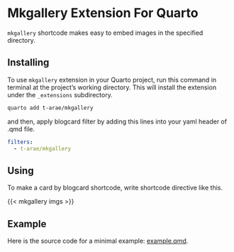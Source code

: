 

# Mkgallery Extension For Quarto

`mkgallery` shortcode makes easy to embed images in the specified
directory.

## Installing

To use `mkgallery` extension in your Quarto project, run this command in
terminal at the project’s working directory. This will install the
extension under the `_extensions` subdirectory.

``` bash
quarto add t-arae/mkgallery
```

and then, apply blogcard filter by adding this lines into your yaml
header of .qmd file.

``` yaml
filters:
  - t-arae/mkgallery
```

## Using

To make a card by blogcard shortcode, write shortcode directive like
this.

{{< mkgallery imgs >}}

## Example

Here is the source code for a minimal example:
[example.qmd](articles/example.qmd).
